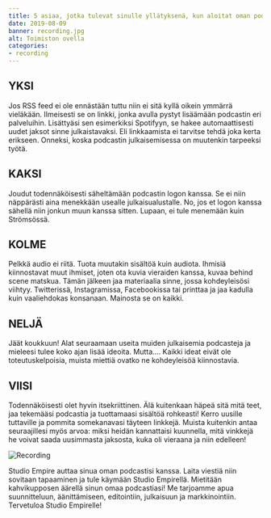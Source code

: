 ```yaml
---
title: 5 asiaa, jotka tulevat sinulle yllätyksenä, kun aloitat oman podcastin
date: 2019-08-09
banner: recording.jpg
alt: Toimiston ovella
categories:
- recording
---
```


## YKSI 
Jos RSS feed ei ole ennästään tuttu niin ei sitä kyllä oikein ymmärrä vieläkään. Ilmeisesti se on linkki, jonka avulla pystyt lisäämään podcastin eri palveluihin. Lisättyäsi sen esimerkiksi Spotifyyn, se hakee automaattisesti uudet jaksot sinne julkaistavaksi. Eli linkkaamista ei tarvitse tehdä joka kerta erikseen. Onneksi, koska podcastin julkaisemisessa on muutenkin tarpeeksi työtä.

## KAKSI
Joudut todennäköisesti säheltämään podcastin logon kanssa. Se ei niin näppärästi aina menekkään usealle julkaisualustalle. No, jos et logon kanssa sähellä niin jonkun muun kanssa sitten. Lupaan, ei tule menemään kuin Strömsössä. 

## KOLME
Pelkkä audio ei riitä. Tuota muutakin sisältöä kuin audiota. Ihmisiä kiinnostavat muut ihmiset, joten ota kuvia vieraiden kanssa, kuvaa behind scene matskua. Tämän jälkeen jaa materiaalia sinne, jossa kohdeyleisösi viihtyy. Twitterissä, Instagramissa, Facebookissa tai printtaa ja jaa kadulla kuin vaaliehdokas konsanaan. Mainosta se on kaikki.

## NELJÄ
Jäät koukkuun! Alat seuraamaan useita muiden julkaisemia podcasteja ja mieleesi tulee koko ajan lisää ideoita. Mutta.... Kaikki ideat eivät ole toteutuskelpoisia, muista miettiä ovatko ne kohdeyleisöä kiinnostavia.

## VIISI
Todennäköisesti olet hyvin itsekriittinen. Älä kuitenkaan häpeä sitä mitä teet, jaa tekemääsi podcastia ja tuottamaasi sisältöä rohkeasti! Kerro uusille tuttaville ja pommita somekanavasi täyteen linkkejä. Muista kuitenkin antaa seuraajillesi myös arvoa: miksi heidän kannattaisi kuunnella, mitä vinkkejä he voivat saada uusimmasta jaksosta, kuka oli vieraana ja niin edelleen!

![Recording](/uploads/recording.jpg "Recording")

Studio Empire auttaa sinua oman podcastisi kanssa. Laita viestiä niin sovitaan tapaaminen ja tule käymään Studio Empirellä. Mietitään kahvikupposen äärellä sinun omaa podcastiasi! Me tarjoamme apua suunnitteluun, äänittämiseen, editointiin, julkaisuun ja markkinointiin. 
Tervetuloa Studio Empirelle!
